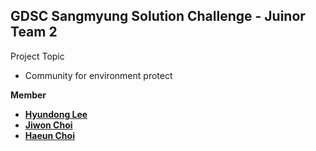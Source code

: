 ## GDSC Sangmyung Solution Challenge - Juinor Team 2

Project Topic
- Community for environment protect
 
**Member**
- [**Hyundong Lee**](https://github.com/hyundong-L)
- [**Jiwon Choi**](https://github.com/z12witty)
- [**Haeun Choi**](https://github.com/Haeun-00)

